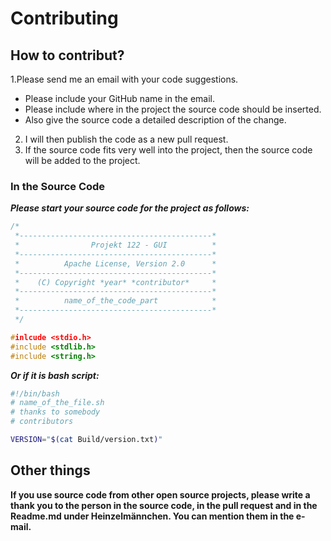 # Contributing
## How to contribut?
1.Please send me an email with your code suggestions. 
  - Please include your GitHub name in the email.
  - Please include where in the project the source code should be inserted.
  - Also give the source code a detailed description of the change.
2. I will then publish the code as a new pull request.
3. If the source code fits very well into the project, then the source code will be added to the project.

### In the Source Code
***Please start your source code for the project as follows:***
```c
/*
 *-------------------------------------------*
 *                Projekt 122 - GUI          *
 *-------------------------------------------*
 *          Apache License, Version 2.0      *
 *-------------------------------------------*
 *    (C) Copyright *year* *contributor*     *
 *-------------------------------------------*
 *          name_of_the_code_part            *
 *-------------------------------------------*
 */

#inlcude <stdio.h>
#include <stdlib.h>
#include <string.h>
```
***Or if it is bash script:***
```sh
#!/bin/bash
# name_of_the_file.sh
# thanks to somebody
# contributors

VERSION="$(cat Build/version.txt)"
```
## Other things
**If you use source code from other open source projects, please write a thank you to the person in the source code, in the pull request and in the Readme.md under Heinzelmännchen. 
You can mention them in the e-mail.**
